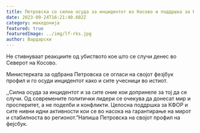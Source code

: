 ```yaml
---
title: Петровска со силна осуда за инцидентот во Косово и поддршка за КФОР
date: 2023-09-24T16:21:40.602Z
category: македонија
featured: true
featuredImage: ../img/lf-rks.jpg
author: Вардарски
---
```

<!--StartFragment-->

Не стивнуваат реакциите од убиството кое што се случи денес во Северот на Косово.

Министерката за одбрана Петровска се огласи на својот фезјбук профил и го осуди инцидентот како и сите учесници во истиот.

[](https://www.facebook.com/Cevitana.mk)

[](https://www.res.mk/)



,,Силна осуда за инцидентот и за сите оние кои допринеле за тој да се случи. Од современите политички лидери се очекува да донесат мир и просперитет, а не поделби и конфликти. Целосна поддршка за КФОР и сите нивни идни активности кои се во насока на гарантирање на мирот и стабилноста во регионот.”Напиша Петровска на својот профил на фејсбук.

<!--EndFragment-->